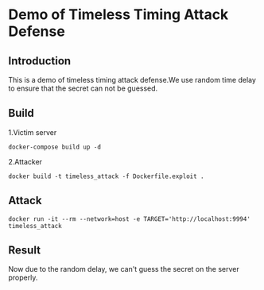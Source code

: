 # Demo of Timeless Timing Attack Defense

## Introduction
This is a demo of timeless timing attack defense.We use random time delay to ensure that the secret can not be guessed.

## Build
1.Victim server

`docker-compose build up -d`

2.Attacker

`docker build -t timeless_attack -f Dockerfile.exploit .
`
## Attack
`
docker run -it --rm --network=host -e TARGET='http://localhost:9994' timeless_attack
`

## Result

Now due to the random delay,  we can't guess the secret on the server properly.